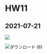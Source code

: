 # HW11
## 2021-07-21
![](https://user-images.githubusercontent.com/60034043/126437621-3489b17b-0624-4ef8-859c-71201d3d01e8.png)

![ダウンロード (6)](https://user-images.githubusercontent.com/60034043/126445175-27d77095-2a0e-4a57-b2e8-3f3758817c14.png)
